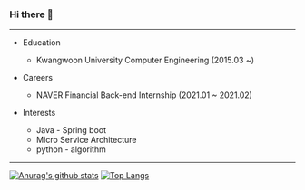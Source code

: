 ### Hi there 👋
***
* Education
    - Kwangwoon University Computer Engineering (2015.03 ~)

* Careers
    - NAVER Financial Back-end Internship (2021.01 ~ 2021.02)

* Interests
    - Java - Spring boot
    - Micro Service Architecture
    - python - algorithm
***



 [![Anurag's github stats](https://github-readme-stats.vercel.app/api?username=jyh4479&count_private=true&line_height=13)](https://github.com/anuraghazra/github-readme-stats)
 [![Top Langs](https://github-readme-stats.vercel.app/api/top-langs/?username=jyh4479&layout=compact)](https://github.com/anuraghazra/github-readme-stats)

<!--
**jyh4479/jyh4479** is a ✨ _special_ ✨ repository because its `README.md` (this file) appears on your GitHub profile.

Here are some ideas to get you started:

- 🔭 I’m currently working on ...
- 🌱 I’m currently learning ...
- 👯 I’m looking to collaborate on ...
- 🤔 I’m looking for help with ..
- 💬 Ask me about ...
- 📫 How to reach me: ...
- 😄 Pronouns: ...
- ⚡ Fun fact: ...
-->
